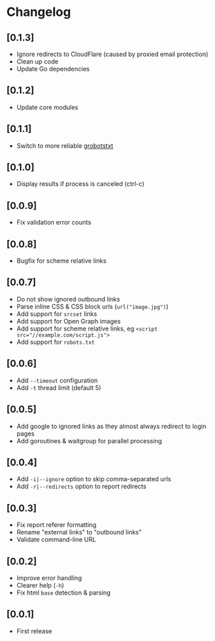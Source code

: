 # Changelog

## [0.1.3]

- Ignore redirects to CloudFlare (caused by proxied email protection)
- Clean up code
- Update Go dependencies


## [0.1.2]

- Update core modules


## [0.1.1]

- Switch to more reliable [grobotstxt](https://github.com/jimsmart/grobotstxt)


## [0.1.0]

- Display results if process is canceled (ctrl-c)


## [0.0.9]

- Fix validation error counts


## [0.0.8]

- Bugfix for scheme relative links


## [0.0.7]

- Do not show ignored outbound links
- Parse inline CSS & CSS block urls (`url("image.jpg")`)
- Add support for `srcset` links
- Add support for Open Graph images
- Add support for scheme relative links, eg `<script src="//example.com/script.js">`
- Add support for `robots.txt`


## [0.0.6]

- Add `--timeout` configuration
- Add `-t` thread limit (default 5) 


## [0.0.5]

- Add google to ignored links as they almost always redirect to login pages
- Add goroutines & waitgroup for parallel processing


## [0.0.4]

- Add `-i|--ignore` option to skip comma-separated urls
- Add `-r|--redirects` option to report redirects


## [0.0.3]

- Fix report referer formatting
- Rename "external links" to "outbound links"
- Validate command-line URL


## [0.0.2]

- Improve error handling
- Clearer help (`-h`)
- Fix html `base` detection & parsing


## [0.0.1]
- First release
